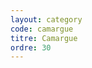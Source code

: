 ```yaml
---
layout: category
code: camargue
titre: Camargue
ordre: 30
---
```


<!-- Décommenter pour ajouter une description
